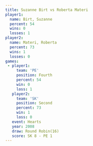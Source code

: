 ```yaml
---
title: Suzanne Birt vs Roberta Materi
player1:               
  name: Birt, Suzanne  
  percent: 54          
  wins: 0              
  losses: 1            
player2:               
  name: Materi, Roberta
  percent: 73          
  wins: 1              
  losses: 0            
games:
 - player1:          
     team: 'PE'      
     position: Fourth
     percent: 54     
     win: 0          
     loss: 1         
   player2:          
     team: 'SK'      
     position: Second
     percent: 73     
     win: 1          
     loss: 0         
   event: Hearts        
   year: 2008           
   draw: Round Robin(16)
   score: SK 8 - PE 1   
---
```

